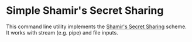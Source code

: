 # Simple Shamir's Secret Sharing

This command line utility implements the [Shamir's Secret
Sharing](https://en.wikipedia.org/wiki/Shamir%27s_Secret_Sharing)
scheme.  It works with stream (e.g. pipe) and file inputs.
